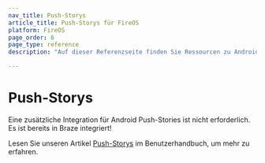 ```yaml
---
nav_title: Push-Storys
article_title: Push-Storys für FireOS
platform: FireOS
page_order: 6
page_type: reference
description: "Auf dieser Referenzseite finden Sie Ressourcen zu Android Push-Storys."

---
```


# Push-Storys

Eine zusätzliche Integration für Android Push-Stories ist nicht erforderlich. Es ist bereits in Braze integriert! 

Lesen Sie unseren Artikel [Push-Storys]({{site.baseurl}}/user_guide/message_building_by_channel/push/advanced_push_options/push_stories/) im Benutzerhandbuch, um mehr zu erfahren.

